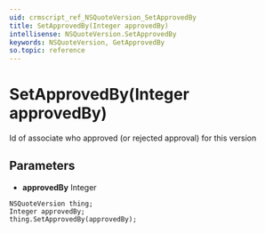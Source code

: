 ```yaml
---
uid: crmscript_ref_NSQuoteVersion_SetApprovedBy
title: SetApprovedBy(Integer approvedBy)
intellisense: NSQuoteVersion.SetApprovedBy
keywords: NSQuoteVersion, GetApprovedBy
so.topic: reference
---
```


# SetApprovedBy(Integer approvedBy)

Id of associate who approved (or rejected approval) for this version

## Parameters

* **approvedBy** Integer

```crmscript
NSQuoteVersion thing;
Integer approvedBy;
thing.SetApprovedBy(approvedBy);
```


